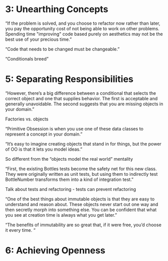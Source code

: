 # 3: Unearthing Concepts
“If the problem is solved, and you choose to refactor now rather than later, you pay the opportunity cost of not being able to work on other problems. Spending time "improving" code based purely on aesthetics may not be the best use of your precious time.”

“Code that needs to be changed must be changeable.”

“Conditionals breed”

# 5: Separating Responsibilities
“However, there’s a big difference between a conditional that selects the correct object and one that supplies behavior. The first is acceptable and generally unavoidable. The second suggests that you are missing objects in your domain.”

Factories vs. objects

“Primitive Obsession is when you use one of these data classes to represent a concept in
your domain.”

“It’s easy to imagine creating objects that stand in for things, but the power of OO is that it lets you model ideas.”

So different from the “objects model the real world” mentality

“First, the existing Bottles tests become the safety net for this new class. They were originally written as unit tests, but using them to indirectly test BottleNumber transforms them into a kind of integration test.”

Talk about tests and refactoring - tests can prevent refactoring 

“One of the best things about immutable objects is that they are easy to understand and reason about. These objects never start out one way and then secretly morph into something else. You can be confident that what you see at creation time is always what you get later.”

“The benefits of immutability are so great that, if it were free, you’d choose it every time. “

# 6: Achieving Openness

